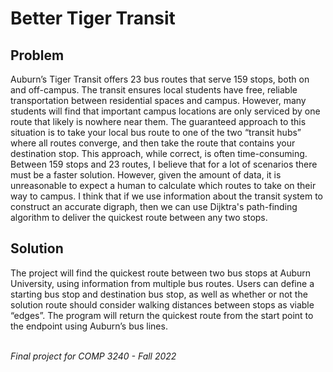 # Better Tiger Transit
 

## Problem
Auburn’s Tiger Transit offers 23 bus routes that serve 159 stops, both on and off-campus. The transit ensures local students have free, reliable transportation between residential spaces and campus. However, many students will find that important campus locations are only serviced by one route that likely is nowhere near them. The guaranteed approach to this situation is to take your local bus route to one of the two “transit hubs” where all routes converge, and then take the route that contains your destination stop. This approach, while correct, is often time-consuming. Between 159 stops and 23 routes, I believe that for a lot of scenarios there must be a faster solution. However, given the amount of data, it is unreasonable to expect a human to calculate which routes to take on their way to campus. I think that if we use information about the transit system to construct an accurate digraph, then we can use Dijktra's path-finding algorithm to deliver the quickest route between any two stops.

## Solution
The project will find the quickest route between two bus stops at Auburn University, using information from multiple bus routes. Users can define a starting bus stop and destination bus stop, as well as whether or not the solution route should consider walking distances between stops as viable “edges”. The program will return the quickest route from the start point to the endpoint using Auburn’s bus lines.
<br></br>

*Final project for COMP 3240 - Fall 2022*


 
